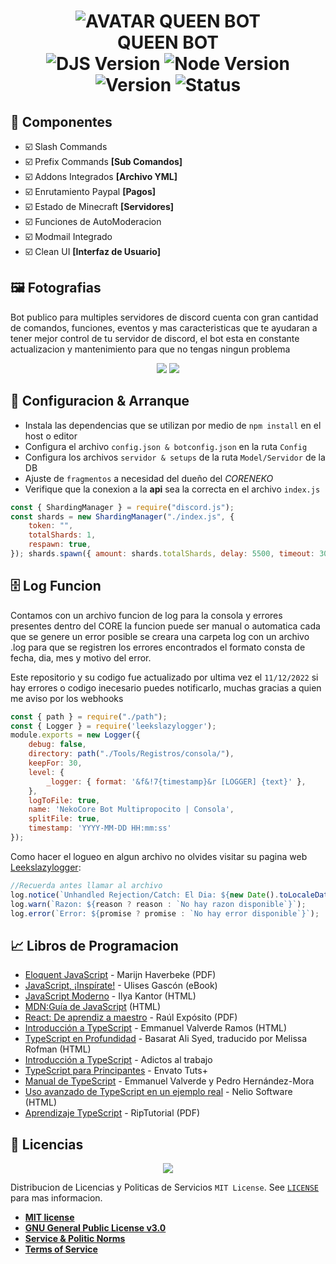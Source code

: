 <h1 align="center">
  <img src="https://cdn.discordapp.com/attachments/1027458270589362257/1055591517454073876/100-beautiful-full-hd-4k-minecraft-wallpapers-picture-2-scSVR9CG2.jpg" alt="AVATAR QUEEN BOT"/><br/>QUEEN BOT<br/>
  <img src="https://img.shields.io/badge/Discord.js-v14-%2334d058?style=flat-square&logo=npm&logoColor=fff" alt="DJS Version"/>
  <img src="https://img.shields.io/badge/Node.js-v16-%2334d058?style=flat-square&logo=npm&logoColor=fff" alt="Node Version"/>
  <img src="https://img.shields.io/badge/Version-1.0.0-%2334d058?style=flat-square&logo=npm&logoColor=fff" alt="Version"/>
  <img src="https://img.shields.io/badge/Status-Online-%2334d058?style=flat-square&logo=npm&logoColor=fff" alt="Status"/>
</h1>
<h3 align="center">

    
## 📢 Componentes
- ☑️ Slash Commands
- ☑️ Prefix Commands **[Sub Comandos]**
- ☑️ Addons Integrados **[Archivo YML]**
- ☑️ Enrutamiento Paypal **[Pagos]**
- ☑️ Estado de Minecraft **[Servidores]**
- ☑️ Funciones de AutoModeracion
- ☑️ Modmail Integrado
- ☑️ Clean UI **[Interfaz de Usuario]**
    
## 🖼️ Fotografias
Bot publico para multiples servidores de discord cuenta con gran cantidad de comandos, funciones, eventos y mas caracteristicas que te ayudaran
a tener mejor control de tu servidor de discord, el bot esta en constante actualizacion y mantenimiento para que no tengas ningun problema

<p align="center">
<img src="https://cdn.discordapp.com/attachments/1027458270589362257/1087046912722620507/image.png"/> 
<img src="https://cdn.discordapp.com/attachments/1027458270589362257/1087045852285124698/image.png"/>
</p>
    
## 🚀 Configuracion & Arranque 
- Instala las dependencias que se utilizan por medio de `npm install` en el host o editor
- Configura el archivo `config.json & botconfig.json` en la ruta `Config`
- Configura los archivos `servidor & setups` de la ruta `Model/Servidor` de la DB
- Ajuste de `fragmentos` a necesidad del dueño del *CORENEKO*
- Verifique que la conexion a la **api** sea la correcta en el archivo `index.js`
    
```js
const { ShardingManager } = require("discord.js");
const shards = new ShardingManager("./index.js", {
    token: "",
    totalShards: 1,
    respawn: true,
}); shards.spawn({ amount: shards.totalShards, delay: 5500, timeout: 30000 });
```
  
## 🗄️ Log Funcion
Contamos con un archivo funcion de log para la consola y errores presentes dentro del CORE la funcion puede ser manual o automatica
cada que se genere un error posible se creara una carpeta log con un archivo .log para que se registren los errores encontrados
el formato consta de fecha, dia, mes y motivo del error.
  
Este repositorio y su codigo fue actualizado por ultima vez el `11/12/2022` si hay errores o codigo inecesario puedes notificarlo,
muchas gracias a quien me aviso por los webhooks
```js
const { path } = require("./path");
const { Logger } = require('leekslazylogger');
module.exports = new Logger({
    debug: false,
    directory: path("./Tools/Registros/consola/"),
    keepFor: 30,
    level: {
        _logger: { format: '&f&!7{timestamp}&r [LOGGER] {text}' },
    },
    logToFile: true,
    name: 'NekoCore Bot Multipropocito | Consola',
    splitFile: true,
    timestamp: 'YYYY-MM-DD HH:mm:ss'
});
 ```
Como hacer el logueo en algun archivo no olvides visitar su pagina web [Leekslazylogger](https://logger.eartharoid.me/):
```js
//Recuerda antes llamar al archivo 
log.notice(`Unhandled Rejection/Catch: El Dia: ${new Date().toLocaleDateString()} a las ${new Date().toLocaleTimeString()}`);
log.warn(`Razon: ${reason ? reason : `No hay razon disponible`}`);
log.error(`Error: ${promise ? promise : `No hay error disponible`}`);
```

## 📈 Libros de Programacion

- [Eloquent JavaScript](https://eloquentjs-es.thedojo.mx/Eloquent_JavaScript.pdf) - Marijn Haverbeke (PDF)
- [JavaScript, ¡Inspírate!](https://leanpub.com/javascript-inspirate) - Ulises Gascón (eBook)
- [JavaScript Moderno](https://es.javascript.info/) - Ilya Kantor (HTML)
- [MDN:Guía de JavaScript](https://developer.mozilla.org/es/docs/Web/JavaScript/Guide) (HTML)
- [React: De aprendiz a maestro](https://raulexposito.com/assets/pdf/survivejs-react-es.pdf) - Raúl Expósito (PDF)
- [Introducción a TypeScript](https://khru.gitbooks.io/typescript/) - Emmanuel Valverde Ramos (HTML)
- [TypeScript en Profundidad](https://github.com/melissarofman/typescript-book) - Basarat Ali Syed, traducido por Melissa Rofman (HTML)
- [Introducción a TypeScript](https://mega.nz/file/TldlTZID#1A90Wn8xYloDvekX8rQewI3Yh8HMJXlufRUEWEcOzNU) - Adictos al trabajo
- [TypeScript para Principantes](https://mega.nz/file/7hdwEY6b#ESsixH9wCUFhUugkRq8BEa1uZlzFXCJX6QxHdL5Yz9Q) - Envato Tuts+
- [Manual de TypeScript](https://mega.nz/#!qwcFDZ7a!ggLXIZ4c-O1Do0OEuvK0Mz8k39LvYQwdaJ2LtKKxgsE) - Emmanuel Valverde y Pedro Hernández-Mora
- [Uso avanzado de TypeScript en un ejemplo real](https://neliosoftware.com/es/blog/uso-avanzado-de-typescript/) - Nelio Software (HTML)
- [Aprendizaje TypeScript](https://riptutorial.com/Download/typescript-es.pdf) - RipTutorial (PDF)

## 🔐 Licencias

<p align="center">
<img src="https://cdn.discordapp.com/attachments/1027458270589362257/1076699326069342219/base.gif"/> 
</p>

Distribucion de Licencias y Politicas de Servicios `MIT License`. See [`LICENSE`](https://studiodeveloper.online/) para mas informacion.

- **[MIT license](https://opensource.org/licenses/MIT)**
- **[GNU General Public License v3.0](https://www.gnu.org/licenses/gpl-3.0.html)**
- **[Service & Politic Norms](https://studiodeveloper.online/view/politicas.html)**
- **[Terms of Service](https://studiodeveloper.online/view/terminos.html)**
